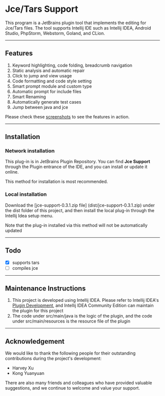 # Jce/Tars Support
 
This program is a JetBrains plugin tool that implements the editing for Jce/Tars files. The tool supports Intellij IDE such as Intellij IDEA, Android Studio, PhpStorm, Webstorm, Goland, and CLion.

-------------------------------
 
## Features
 
1. Keyword highlighting, code folding, breadcrumb navigation
2. Static analysis and automatic repair
3. Click to jump and view usage
4. Code formatting and code style setting
5. Smart prompt module and custom type
6. Automatic prompt for include files
7. Smart Renaming
8. Automatically generate test cases
9. Jump between java and jce
 
Please check these [screenshots](./doc/features.md) to see the features in action. 
 
-------------------------------
 
## Installation
 
### Network installation
 
This plug-in is in JetBrains Plugin Repository. You can find **Jce Support** through the Plugin entrance of the IDE, and you can install or update it online.
 
This method for installation is most recommended.  
 
### Local installation
 
Download the [jce-support-0.3.1.zip file] (dist/jce-support-0.3.1.zip) under the dist folder of this project, and then install the local plug-in through the Intellij Idea setup menu.
 
Note that the plug-in installed via this method will not be automatically updated
 
 
-------------------------------
 
## Todo
 
- [x] supports tars
- [ ] compiles jce
 
-------------------------------
 
## Maintenance Instructions
 
1. This project is developed using Intellij IDEA. Please refer to Intellij IDEA's [Plugin Development](http://www.jetbrains.org/intellij/sdk/docs/basics/getting_started.html), and Intellij IDEA Community Edition can maintain the plugin for this project
2. The code under src/main/java is the logic of the plugin, and the code under src/main/resources is the resource file of the plugin
 
-------------------------------
 
 
## Acknowledgement
 
We would like to thank the following people for their outstanding contributions during the project's development:
 
* Harvey Xu
* Kong Yuanyuan
 
There are also many friends and colleagues who have provided valuable suggestions, and we continue to welcome and value your support.
 

